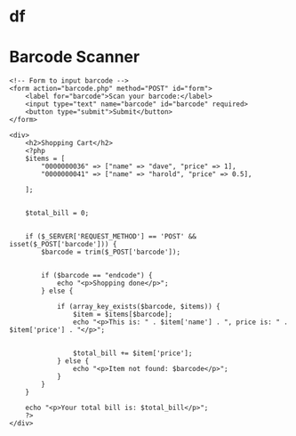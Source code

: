 # df

<!DOCTYPE html>
<html lang="en">
<head>
    <meta charset="UTF-8">
    <meta name="viewport" content="width=device-width, initial-scale=1.0">
    <title>Shopping Cart</title>
    <script>
        // JavaScript to focus on the barcode input when the page loads
        window.onload = function() {
            document.getElementById('barcode').focus();
        };
    </script>
</head>
<body>
    <h1>Barcode Scanner</h1>

    <!-- Form to input barcode -->
    <form action="barcode.php" method="POST" id="form">
        <label for="barcode">Scan your barcode:</label>
        <input type="text" name="barcode" id="barcode" required>
        <button type="submit">Submit</button>
    </form>

    <div>
        <h2>Shopping Cart</h2>
        <?php
        $items = [
            "0000000036" => ["name" => "dave", "price" => 1],
            "0000000041" => ["name" => "harold", "price" => 0.5],
            
        ];

        
        $total_bill = 0;

        
        if ($_SERVER['REQUEST_METHOD'] == 'POST' && isset($_POST['barcode'])) {
            $barcode = trim($_POST['barcode']);

            
            if ($barcode == "endcode") {
                echo "<p>Shopping done</p>";
            } else {
               
                if (array_key_exists($barcode, $items)) {
                    $item = $items[$barcode];
                    echo "<p>This is: " . $item['name'] . ", price is: " . $item['price'] . "</p>";

                    
                    $total_bill += $item['price'];
                } else {
                    echo "<p>Item not found: $barcode</p>";
                }
            }
        }

        echo "<p>Your total bill is: $total_bill</p>";
        ?>
    </div>
</body>
</html>
